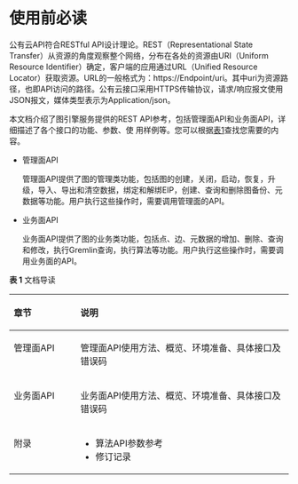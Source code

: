 # 使用前必读<a name="ges_03_0001"></a>

公有云API符合RESTful API设计理论。REST（Representational State Transfer）从资源的角度观察整个网络，分布在各处的资源由URI（Uniform Resource Identifier）确定，客户端的应用通过URL（Unified Resource Locator）获取资源。URL的一般格式为：https://Endpoint/uri。其中uri为资源路径，也即API访问的路径。公有云接口采用HTTPS传输协议，请求/响应报文使用JSON报文，媒体类型表示为Application/json。

本文档介绍了图引擎服务提供的REST API参考，包括管理面API和业务面API，详细描述了各个接口的功能、参数、使 用样例等。您可以根据[表1](#table9967194910150)查找您需要的内容。

-   管理面API

    管理面API提供了图的管理类功能，包括图的创建，关闭，启动，恢复，升级，导入、导出和清空数据，绑定和解绑EIP，创建、查询和删除图备份、元数据等功能。用户执行这些操作时，需要调用管理面的API。

-   业务面API

    业务面API提供了图的业务类功能，包括点、边、元数据的增加、删除、查询和修改，执行Gremlin查询，执行算法等功能。用户执行这些操作时，需要调用业务面的API。


**表 1**  文档导读

<a name="table9967194910150"></a>
<table><thead align="left"><tr id="row19967849191514"><th class="cellrowborder" valign="top" width="23.86%" id="mcps1.2.3.1.1"><p id="p20213161618260"><a name="p20213161618260"></a><a name="p20213161618260"></a>章节</p>
</th>
<th class="cellrowborder" valign="top" width="76.14%" id="mcps1.2.3.1.2"><p id="p13967184911514"><a name="p13967184911514"></a><a name="p13967184911514"></a>说明</p>
</th>
</tr>
</thead>
<tbody><tr id="row896774916151"><td class="cellrowborder" valign="top" width="23.86%" headers="mcps1.2.3.1.1 "><p id="p297112217289"><a name="p297112217289"></a><a name="p297112217289"></a>管理面API</p>
</td>
<td class="cellrowborder" valign="top" width="76.14%" headers="mcps1.2.3.1.2 "><p id="p74771454123413"><a name="p74771454123413"></a><a name="p74771454123413"></a>管理面API使用方法、概览、环境准备、具体接口及错误码</p>
</td>
</tr>
<tr id="row196221154182819"><td class="cellrowborder" valign="top" width="23.86%" headers="mcps1.2.3.1.1 "><p id="p9622115419286"><a name="p9622115419286"></a><a name="p9622115419286"></a>业务面API</p>
</td>
<td class="cellrowborder" valign="top" width="76.14%" headers="mcps1.2.3.1.2 "><p id="p6622155412288"><a name="p6622155412288"></a><a name="p6622155412288"></a>业务面API使用方法、概览、环境准备、具体接口及错误码</p>
</td>
</tr>
<tr id="row032910491475"><td class="cellrowborder" valign="top" width="23.86%" headers="mcps1.2.3.1.1 "><p id="p1032910491379"><a name="p1032910491379"></a><a name="p1032910491379"></a>附录</p>
</td>
<td class="cellrowborder" valign="top" width="76.14%" headers="mcps1.2.3.1.2 "><a name="ul87412043813"></a><a name="ul87412043813"></a><ul id="ul87412043813"><li>算法API参数参考</li><li>修订记录</li></ul>
</td>
</tr>
</tbody>
</table>

